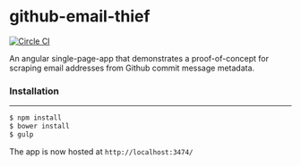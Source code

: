 github-email-thief
=======
[![Circle CI](https://circleci.com/gh/mmautner/github-email-thief/tree/master.svg?style=svg)](https://circleci.com/gh/mmautner/github-email-thief/tree/master)

An angular single-page-app that demonstrates a proof-of-concept
for scraping email addresses from Github commit message metadata.

### Installation
------

```bash
$ npm install
$ bower install
$ gulp
```

The app is now hosted at `http://localhost:3474/`
